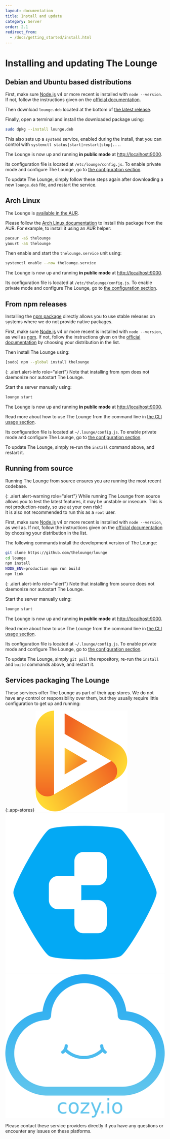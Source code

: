```yaml
---
layout: documentation
title: Install and update
category: Server
order: 2.1
redirect_from:
  - /docs/getting_started/install.html
---
```


# Installing and updating The Lounge

## Debian and Ubuntu based distributions

First, make sure [Node.js](https://nodejs.org/) v4 or more recent is installed
with `node --version`. If not, follow the instructions given on the
[official documentation](https://nodejs.org/en/download/package-manager/#debian-and-ubuntu-based-linux-distributions).

Then download `lounge.deb` located at the bottom of
[the latest release](https://github.com/thelounge/lounge/releases/latest).

Finally, open a terminal and install the downloaded package using:

```sh
sudo dpkg --install lounge.deb
```

This also sets up a `systemd` service, enabled during the install, that you can
control with `systemctl status|start|restart|stop|...`.

The Lounge is now up and running **in public mode** at <http://localhost:9000>.

Its configuration file is located at `/etc/lounge/config.js`. To enable
private mode and configure The Lounge, go to
[the configuration section](/docs/server/configuration.html).

To update The Lounge, simply follow these steps again after downloading a new
`lounge.deb` file, and restart the service.

## Arch Linux

The Lounge is [available in the AUR](https://aur.archlinux.org/packages/thelounge/).

Please follow the
[Arch Linux documentation](https://wiki.archlinux.org/index.php/Arch_User_Repository)
to install this package from the AUR. For example, to install it using an AUR
helper:

```sh
pacaur -aS thelounge
yaourt -aS thelounge
```

Then enable and start the `thelounge.service` unit using:

```sh
systemctl enable --now thelounge.service
```

The Lounge is now up and running **in public mode** at <http://localhost:9000>.

Its configuration file is located at `/etc/thelounge/config.js`. To enable
private mode and configure The Lounge, go to
[the configuration section](/docs/server/configuration.html).

## From npm releases

Installing the [npm package](https://www.npmjs.com/package/thelounge) directly
allows you to use stable releases on systems where we do not provide native
packages.

First, make sure [Node.js](https://nodejs.org/) v4 or more recent is installed
with `node --version`, as well as [npm](https://www.npmjs.org/). If not, follow
the instructions given on the
[official documentation](https://nodejs.org/en/download/package-manager/) by
choosing your distribution in the list.

Then install The Lounge using:

```sh
[sudo] npm --global install thelounge
```

{: .alert.alert-info role="alert"}
Note that installing from npm does not daemonize nor autostart The Lounge.

Start the server manually using:

```sh
lounge start
```

The Lounge is now up and running **in public mode** at <http://localhost:9000>.

Read more about how to use The Lounge from the command line in
[the CLI usage section](/docs/server/cli_usage.html).

Its configuration file is located at `~/.lounge/config.js`. To enable
private mode and configure The Lounge, go to
[the configuration section](/docs/server/configuration.html).

To update The Lounge, simply re-run the `install` command above, and restart it.

## Running from source

Running The Lounge from source ensures you are running the most recent codebase.

{: .alert.alert-warning role="alert"}
While running The Lounge from source allows you to test the latest features, it
may be unstable or insecure. This is not production-ready, so use at your own
risk!<br>
It is also not recommended to run this as a `root` user.

First, make sure [Node.js](https://nodejs.org/) v4 or more recent is installed
with `node --version`, as well as. If not, follow the instructions given on the
[official documentation](https://nodejs.org/en/download/package-manager/) by
choosing your distribution in the list.

The following commands install the development version of The Lounge:

```sh
git clone https://github.com/thelounge/lounge
cd lounge
npm install
NODE_ENV=production npm run build
npm link
```

{: .alert.alert-info role="alert"}
Note that installing from source does not daemonize nor autostart The Lounge.

Start the server manually using:

```sh
lounge start
```

The Lounge is now up and running **in public mode** at <http://localhost:9000>.

Read more about how to use The Lounge from the command line in
[the CLI usage section](/docs/server/cli_usage.html).

Its configuration file is located at `~/.lounge/config.js`. To enable
private mode and configure The Lounge, go to
[the configuration section](/docs/server/configuration.html).

To update The Lounge, simply `git pull` the repository, re-run the `install` and
`build` commands above, and restart it.

## Services packaging The Lounge

These services offer The Lounge as part of their app stores. We do not have any
control or responsibility over them, but they usually require little
configuration to get up and running:

{:.app-stores}
[![Bytesized Hosting logo](/img/bytesized-hosting-logo.png)](https://bytesized-hosting.com/ "Bytesized Hosting")
[![Cloudron logo](/img/cloudron-logo.png)](https://cloudron.io/ "Cloudron")
[![Cozy logo](/img/cozy-logo.png)](https://cozy.io/en/ "Cozy")

Please contact these service providers directly if you have any questions or
encounter any issues on these platforms.
